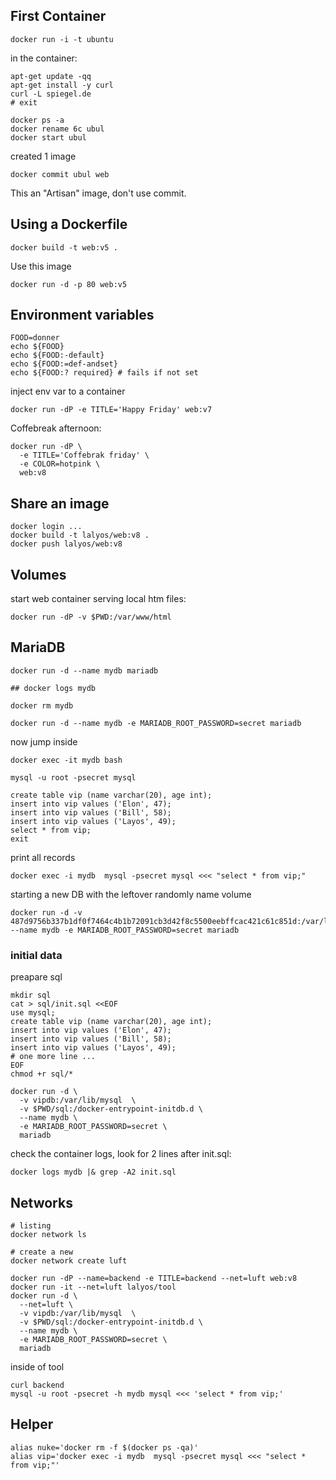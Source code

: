 

## First Container

```
docker run -i -t ubuntu
```

in the container:
```
apt-get update -qq
apt-get install -y curl
curl -L spiegel.de
# exit
```

```
docker ps -a
docker rename 6c ubul
docker start ubul
```

created 1 image
```
docker commit ubul web
```
This an "Artisan" image, don't use commit.

## Using a Dockerfile

```
docker build -t web:v5 .
```

Use this image

```
docker run -d -p 80 web:v5
```

## Environment variables

```
FOOD=donner
echo ${FOOD}
echo ${FOOD:-default}
echo ${FOOD:=def-andset}
echo ${FOOD:? required} # fails if not set
```

inject env var to a container
```
docker run -dP -e TITLE='Happy Friday' web:v7
```

Coffebreak afternoon:
```
docker run -dP \
  -e TITLE='Coffebrak friday' \
  -e COLOR=hotpink \
  web:v8
```

## Share an image

```
docker login ...
docker build -t lalyos/web:v8 .
docker push lalyos/web:v8
```


## Volumes


start web container serving local htm files:
```
docker run -dP -v $PWD:/var/www/html
```

## MariaDB

```
docker run -d --name mydb mariadb

## docker logs mydb

docker rm mydb

docker run -d --name mydb -e MARIADB_ROOT_PASSWORD=secret mariadb
```

now jump inside
```
docker exec -it mydb bash

mysql -u root -psecret mysql

create table vip (name varchar(20), age int);
insert into vip values ('Elon', 47);
insert into vip values ('Bill', 58);
insert into vip values ('Layos', 49);
select * from vip;
exit
```

print all records
```
docker exec -i mydb  mysql -psecret mysql <<< "select * from vip;"
```

starting a new DB with the leftover randomly name volume
```
docker run -d -v 487d9756b337b1df0f7464c4b1b72091cb3d42f8c5500eebffcac421c61c851d:/var/lib/mysql  --name mydb -e MARIADB_ROOT_PASSWORD=secret mariadb
```

### initial data

preapare sql
```
mkdir sql
cat > sql/init.sql <<EOF
use mysql;
create table vip (name varchar(20), age int);
insert into vip values ('Elon', 47);
insert into vip values ('Bill', 58);
insert into vip values ('Layos', 49);
# one more line ...
EOF
chmod +r sql/*
```

```
docker run -d \
  -v vipdb:/var/lib/mysql  \
  -v $PWD/sql:/docker-entrypoint-initdb.d \
  --name mydb \
  -e MARIADB_ROOT_PASSWORD=secret \
  mariadb
```


check the container logs, look for 2 lines after init.sql:
```
docker logs mydb |& grep -A2 init.sql
```

## Networks


```
# listing
docker network ls

# create a new
docker network create luft

docker run -dP --name=backend -e TITLE=backend --net=luft web:v8
docker run -it --net=luft lalyos/tool
docker run -d \
  --net=luft \
  -v vipdb:/var/lib/mysql  \
  -v $PWD/sql:/docker-entrypoint-initdb.d \
  --name mydb \
  -e MARIADB_ROOT_PASSWORD=secret \
  mariadb
```

inside of tool
```
curl backend
mysql -u root -psecret -h mydb mysql <<< 'select * from vip;'
```

## Helper 

```
alias nuke='docker rm -f $(docker ps -qa)'
alias vip='docker exec -i mydb  mysql -psecret mysql <<< "select * from vip;"'
```